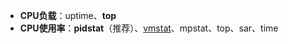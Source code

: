 - **CPU负载**：uptime、**top**
- **CPU使用率**：**pidstat**（推荐）、[vmstat](https://www.zhihu.com/search?q=vmstat&search_source=Entity&hybrid_search_source=Entity&hybrid_search_extra=%7B%22sourceType%22%3A%22answer%22%2C%22sourceId%22%3A1992218543%7D)、mpstat、top、sar、time